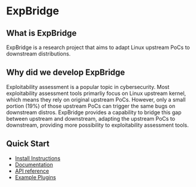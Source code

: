 # ExpBridge

## What is ExpBridge

ExpBridge is a research project that aims to adapt Linux upstream PoCs to downstream distributions.

## Why did we develop ExpBridge

Exploitability assessment is a popular topic in cybersecurity. Most exploitability assessment tools primarliy focus on Linux upstream kernel, which means they rely on original upstream PoCs. However, only a small portion (19%) of those upstream PoCs can trigger the same bugs on downstream distros. ExpBridge provides a capability to bridge this gap between upstream and downstream, adapting the upstream PoCs to downstream, providing more possibility to exploitability assessment tools.

## Quick Start
- [Install Instructions](https://github.com/plummm/ExpBridge/wiki)
- [Documentation](https://github.com/plummm/ExpBridge/wiki)
- [API reference](https://github.com/plummm/ExpBridge/wiki/API-Reference)
- [Example Plugins](https://github.com/plummm/ExpBridge/wiki/Plugins)
